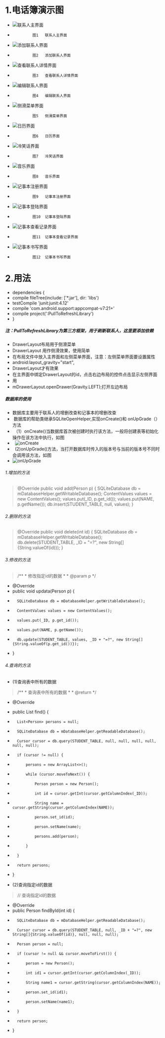 # 1.电话簿演示图
- ![联系人主界面](https://github.com/ly931126/MyContacts/blob/master/picture/%E8%81%94%E7%B3%BB%E4%BA%BA%E4%B8%BB%E7%95%8C%E9%9D%A2.png)
 -              图1   联系人主界面
- ![添加联系人界面](https://github.com/ly931126/MyContacts/blob/master/picture/%E6%B7%BB%E5%8A%A0%E8%81%94%E7%B3%BB%E4%BA%BA%E7%95%8C%E9%9D%A2.png)
 -              图2   添加联系人界面
- ![查看联系人详情界面](https://github.com/ly931126/MyContacts/blob/master/picture/%E6%9F%A5%E7%9C%8B%E8%81%94%E7%B3%BB%E4%BA%BA%E8%AF%A6%E7%BB%86%E4%BF%A1%E6%81%AF.png)
 -              图3   查看联系人详情界面
- ![编辑联系人界面](https://github.com/ly931126/MyContacts/blob/master/picture/%E7%BC%96%E8%BE%91%E8%81%94%E7%B3%BB%E4%BA%BA%E7%95%8C%E9%9D%A2.png)
 -              图4   编辑联系人界面
- ![侧滑菜单界面](https://github.com/ly931126/MyContacts/blob/master/picture/%E4%BE%A7%E6%BB%91%E8%8F%9C%E5%8D%95%E7%95%8C%E9%9D%A2.png)
 -              图5   侧滑菜单界面
- ![日历界面](https://github.com/ly931126/MyContacts/blob/master/picture/%E6%97%A5%E5%8E%86%E7%95%8C%E9%9D%A2.png)
 -              图6   日历界面
- ![冷笑话界面](https://github.com/ly931126/MyContacts/blob/master/picture/%E6%97%A5%E5%8E%86%E7%95%8C%E9%9D%A2.png)
 -              图7   冷笑话界面
- ![音乐界面](https://github.com/ly931126/MyContacts/blob/master/picture/%E9%9F%B3%E4%B9%90%E7%95%8C%E9%9D%A2.png)
 -              图8   音乐界面
- ![记事本注册界面](https://github.com/ly931126/MyContacts/blob/master/picture/%E8%AE%B0%E4%BA%8B%E6%9C%AC%E6%B3%A8%E5%86%8C%E7%95%8C%E9%9D%A2.png)
 -              图9   记事本注册界面
- ![记事本登陆界面](https://github.com/ly931126/MyContacts/blob/master/picture/%E8%AE%B0%E4%BA%8B%E6%9C%AC%E6%B3%A8%E5%86%8C%E7%95%8C%E9%9D%A2.png)
 -              图10  记事本登陆界面
- ![记事本查看记录界面](https://github.com/ly931126/MyContacts/blob/master/picture/%E8%AE%B0%E4%BA%8B%E6%9C%AC%E8%AE%B0%E5%BD%95%E7%95%8C%E9%9D%A2.png)
 -              图11  记事本查看记录界面
- ![记事本书写界面](https://github.com/ly931126/MyContacts/blob/master/picture/%E8%AE%B0%E4%BA%8B%E6%9C%AC%E4%B9%A6%E5%86%99%E7%95%8C%E9%9D%A2.png)
 -              图12  记事本书写界面
# 2.用法
- dependencies {
-  compile fileTree(include: ['*.jar'], dir: 'libs')
-    testCompile 'junit:junit:4.12'
-   compile 'com.android.support:appcompat-v7:21+'
-   compile project(':PullToRefreshLibrary')
- }

#####  注：PullToRefreshLibrary为第三方框架，用于刷新联系人，这里要添加依赖
- DrawerLayout布局用于侧滑菜单
-  DrawerLayout 用作侧滑效果，使用简单
-  在布局文件中放入主界面和左侧菜单界面，注意：左侧菜单界面要设置属性
-   android:layout_gravity="start",
-  DrawerLayout才有效果
-  在主界面中绑定DrawerLayout的id，点击右边布局的控件点击显示左侧界面
-  用
- mDrawerLayout.openDrawer(Gravity.LEFT);打开左边布局

#####  数据库的使用
-  数据库主要用于联系人的增删改查和记事本的增删改查
-  数据库的帮助类继承SQLiteOpenHelper,实现onCreate()和 onUpGrade（）方法
-  （1）onCreate()当数据库首次被创建时执行该方法，一般将创建表等初始化操作在该方法中执行，如图
-   ![onCreate](https://github.com/ly931126/MyContacts/blob/master/picture/createtable.png)
-   (2)onUpGrade()方法，当打开数据库时传入的版本号与当前的版本号不同时会调用该方法，如图
-    ![onUpGrade](https://github.com/ly931126/MyContacts/blob/master/picture/onUpGrade.png)

###### 1.增加的方法
 > @Override
	public void add(Person p) {
		SQLiteDatabase db = mDatabaseHelper.getWritableDatabase();
		ContentValues values = new ContentValues();
		values.put(_ID, p.get_id());
		values.put(NAME, p.getName());
		db.insert(STUDENT_TABLE, null, values);
	}
 
######  2.删除的方法
>  @Override
	public void delete(int id) {
		SQLiteDatabase db = mDatabaseHelper.getWritableDatabase();
		db.delete(STUDENT_TABLE, _ID + "=?", new String[]{String.valueOf(id)});
	}
 
###### 3.修改的方法
 >  /**
	 * 修改指定id的数据
	 * 
	 * @param p
	 */
- @Override
- 	public void updata(Person p) {
- 		SQLiteDatabase db = mDatabaseHelper.getWritableDatabase();
- 		ContentValues values = new ContentValues();
- 		values.put(_ID, p.get_id());
- 		values.put(NAME, p.getName());
- 		db.update(STUDENT_TABLE, values, _ID + "=?", new String[]{String.valueOf(p.get_id())});
		
- 	}
 
######  4.查询的方法
-   (1)查询表中所有的数据
 > /**
	 * 查询表中所有的数据
	 * 
	 * @return
	 */
- 	@Override
- 	public List<Person> find() {
- 		List<Person> persons = null;
- 		SQLiteDatabase db = mDatabaseHelper.getReadableDatabase();
- 		Cursor cursor = db.query(STUDENT_TABLE, null, null, null, null, null, null);
- 		if (cursor != null) {
- 			persons = new ArrayList<>();
- 			while (cursor.moveToNext()) {
- 				Person person = new Person();
- 				int id = cursor.getInt(cursor.getColumnIndex(_ID));
- 				String name = cursor.getString(cursor.getColumnIndex(NAME));
- 				person.set_id(id);
- 				person.setName(name);
- 				persons.add(person);
- 			}
- 		}
- 		return persons;
- 	}
 
-   (2)查询指定id的数据
 >  // 查询指定id的数据
-	@Override
-	public Person findById(int id) {
-		SQLiteDatabase db = mDatabaseHelper.getReadableDatabase();
-		Cursor cursor = db.query(STUDENT_TABLE, null, _ID + "=?", new String[]{String.valueOf(id)}, null, null, null);
-		Person person = null;
-		if (cursor != null && cursor.moveToFirst()) {
-			person = new Person();
-			int id1 = cursor.getInt(cursor.getColumnIndex(_ID));
-			String name1 = cursor.getString(cursor.getColumnIndex(NAME));
-			person.set_id(id1);
-			person.setName(name1);
			
-		}
-		return person;
-	}
 
 
